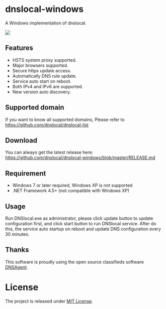 # dnslocal-windows
A Windows implementation of dnslocal.

![](http://i.imgur.com/B9Bsvsy.png)

## Features

* HSTS system proxy supported.
* Major browsers supported.
* Secure https update access.
* Automatically DNS rule update.
* Service auto start on reboot.
* Both IPv4 and IPv6 are supported.
* New version auto discovery.

## Supported domain

If you want to know all supported domains, Please refer to https://github.com/dnslocal/dnslocal-list

## Download

You can always get the latest release here: https://github.com/dnslocal/dnslocal-windows/blob/master/RELEASE.md

## Requirement

* Windows 7 or later required, Windows XP is not supported
* .NET Framework 4.5+ (not compatible with Windows XP)

## Usage

Run DNSlocal.exe as administrator, please click update button to update configuration first, and click start button to run DNSlocal service. After do this, the service auto startup on reboot and update DNS configuration every 30 minutes.

## Thanks

This software is proudly using the open source classifieds software [DNSAgent](https://github.com/stackia/DNSAgent).

# License

The project is released under [MIT License](https://github.com/dnslocal/dnslocal-list/blob/master/LICENSE).
